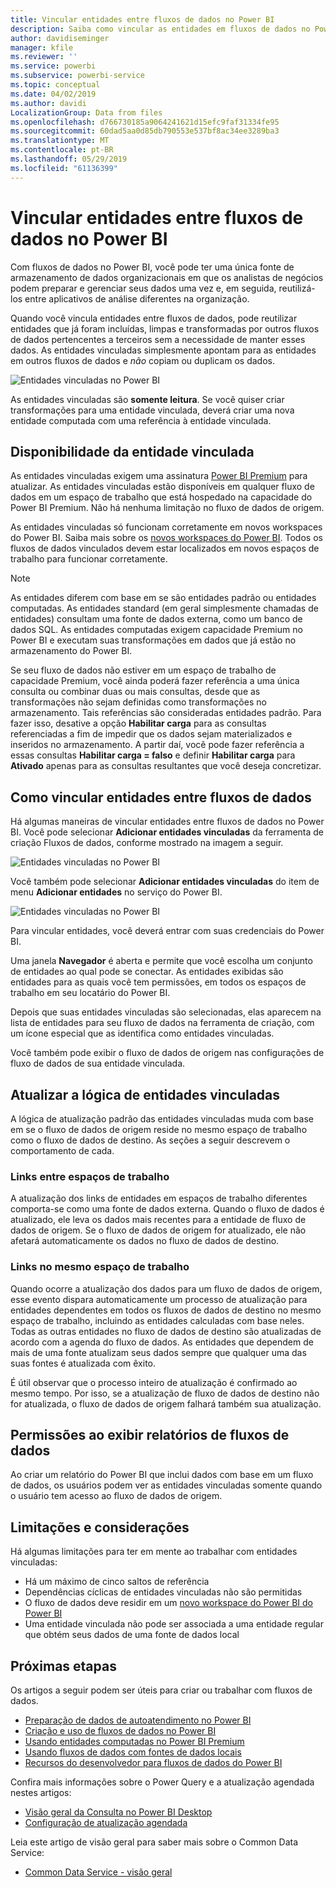 ```yaml
---
title: Vincular entidades entre fluxos de dados no Power BI
description: Saiba como vincular as entidades em fluxos de dados no Power BI
author: davidiseminger
manager: kfile
ms.reviewer: ''
ms.service: powerbi
ms.subservice: powerbi-service
ms.topic: conceptual
ms.date: 04/02/2019
ms.author: davidi
LocalizationGroup: Data from files
ms.openlocfilehash: d766730185a9064241621d15efc9faf31334fe95
ms.sourcegitcommit: 60dad5aa0d85db790553e537bf8ac34ee3289ba3
ms.translationtype: MT
ms.contentlocale: pt-BR
ms.lasthandoff: 05/29/2019
ms.locfileid: "61136399"
---
```

# <a name="link-entities-between-dataflows-in-power-bi"></a>Vincular entidades entre fluxos de dados no Power BI

Com fluxos de dados no Power BI, você pode ter uma única fonte de armazenamento de dados organizacionais em que os analistas de negócios podem preparar e gerenciar seus dados uma vez e, em seguida, reutilizá-los entre aplicativos de análise diferentes na organização. 

Quando você vincula entidades entre fluxos de dados, pode reutilizar entidades que já foram incluídas, limpas e transformadas por outros fluxos de dados pertencentes a terceiros sem a necessidade de manter esses dados. As entidades vinculadas simplesmente apontam para as entidades em outros fluxos de dados e *não* copiam ou duplicam os dados.

![Entidades vinculadas no Power BI](media/service-dataflows-linked-entities/linked-entities_00.png)

As entidades vinculadas são **somente leitura**. Se você quiser criar transformações para uma entidade vinculada, deverá criar uma nova entidade computada com uma referência à entidade vinculada.

## <a name="linked-entity-availability"></a>Disponibilidade da entidade vinculada

As entidades vinculadas exigem uma assinatura [Power BI Premium](service-premium-what-is.md) para atualizar. As entidades vinculadas estão disponíveis em qualquer fluxo de dados em um espaço de trabalho que está hospedado na capacidade do Power BI Premium. Não há nenhuma limitação no fluxo de dados de origem.

As entidades vinculadas só funcionam corretamente em novos workspaces do Power BI. Saiba mais sobre os [novos workspaces do Power BI](service-create-the-new-workspaces.md). Todos os fluxos de dados vinculados devem estar localizados em novos espaços de trabalho para funcionar corretamente.

> [!NOTE]
> As entidades diferem com base em se são entidades padrão ou entidades computadas. As entidades standard (em geral simplesmente chamadas de entidades) consultam uma fonte de dados externa, como um banco de dados SQL. As entidades computadas exigem capacidade Premium no Power BI e executam suas transformações em dados que já estão no armazenamento do Power BI. 
>
>Se seu fluxo de dados não estiver em um espaço de trabalho de capacidade Premium, você ainda poderá fazer referência a uma única consulta ou combinar duas ou mais consultas, desde que as transformações não sejam definidas como transformações no armazenamento. Tais referências são consideradas entidades padrão. Para fazer isso, desative a opção **Habilitar carga** para as consultas referenciadas a fim de impedir que os dados sejam materializados e inseridos no armazenamento. A partir daí, você pode fazer referência a essas consultas **Habilitar carga = falso** e definir **Habilitar carga** para **Ativado** apenas para as consultas resultantes que você deseja concretizar.


## <a name="how-to-link-entities-between-dataflows"></a>Como vincular entidades entre fluxos de dados

Há algumas maneiras de vincular entidades entre fluxos de dados no Power BI. Você pode selecionar **Adicionar entidades vinculadas** da ferramenta de criação Fluxos de dados, conforme mostrado na imagem a seguir. 

![Entidades vinculadas no Power BI](media/service-dataflows-linked-entities/linked-entities_00.png)

Você também pode selecionar **Adicionar entidades vinculadas** do item de menu **Adicionar entidades** no serviço do Power BI.

![Entidades vinculadas no Power BI](media/service-dataflows-linked-entities/linked-entities_01.png)

Para vincular entidades, você deverá entrar com suas credenciais do Power BI.

Uma janela **Navegador** é aberta e permite que você escolha um conjunto de entidades ao qual pode se conectar. As entidades exibidas são entidades para as quais você tem permissões, em todos os espaços de trabalho em seu locatário do Power BI. 

Depois que suas entidades vinculadas são selecionadas, elas aparecem na lista de entidades para seu fluxo de dados na ferramenta de criação, com um ícone especial que as identifica como entidades vinculadas.

Você também pode exibir o fluxo de dados de origem nas configurações de fluxo de dados de sua entidade vinculada.

## <a name="refresh-logic-of-linked-entities"></a>Atualizar a lógica de entidades vinculadas
A lógica de atualização padrão das entidades vinculadas muda com base em se o fluxo de dados de origem reside no mesmo espaço de trabalho como o fluxo de dados de destino. As seções a seguir descrevem o comportamento de cada.

### <a name="links-between-workspaces"></a>Links entre espaços de trabalho

A atualização dos links de entidades em espaços de trabalho diferentes comporta-se como uma fonte de dados externa. Quando o fluxo de dados é atualizado, ele leva os dados mais recentes para a entidade de fluxo de dados de origem. Se o fluxo de dados de origem for atualizado, ele não afetará automaticamente os dados no fluxo de dados de destino.

### <a name="links-in-the-same-workspace"></a>Links no mesmo espaço de trabalho

Quando ocorre a atualização dos dados para um fluxo de dados de origem, esse evento dispara automaticamente um processo de atualização para entidades dependentes em todos os fluxos de dados de destino no mesmo espaço de trabalho, incluindo as entidades calculadas com base neles. Todas as outras entidades no fluxo de dados de destino são atualizadas de acordo com a agenda do fluxo de dados. As entidades que dependem de mais de uma fonte atualizam seus dados sempre que qualquer uma das suas fontes é atualizada com êxito.

É útil observar que o processo inteiro de atualização é confirmado ao mesmo tempo. Por isso, se a atualização de fluxo de dados de destino não for atualizada, o fluxo de dados de origem falhará também sua atualização.

## <a name="permissions-when-viewing-reports-from-dataflows"></a>Permissões ao exibir relatórios de fluxos de dados

Ao criar um relatório do Power BI que inclui dados com base em um fluxo de dados, os usuários podem ver as entidades vinculadas somente quando o usuário tem acesso ao fluxo de dados de origem.

## <a name="limitations-and-considerations"></a>Limitações e considerações

Há algumas limitações para ter em mente ao trabalhar com entidades vinculadas:

* Há um máximo de cinco saltos de referência
* Dependências cíclicas de entidades vinculadas não são permitidas
* O fluxo de dados deve residir em um [novo workspace do Power BI do Power BI](service-create-the-new-workspaces.md)
* Uma entidade vinculada não pode ser associada a uma entidade regular que obtém seus dados de uma fonte de dados local


## <a name="next-steps"></a>Próximas etapas

Os artigos a seguir podem ser úteis para criar ou trabalhar com fluxos de dados. 

* [Preparação de dados de autoatendimento no Power BI](service-dataflows-overview.md)
* [Criação e uso de fluxos de dados no Power BI](service-dataflows-create-use.md)
* [Usando entidades computadas no Power BI Premium](service-dataflows-computed-entities-premium.md)
* [Usando fluxos de dados com fontes de dados locais](service-dataflows-on-premises-gateways.md)
* [Recursos do desenvolvedor para fluxos de dados do Power BI](service-dataflows-developer-resources.md)

Confira mais informações sobre o Power Query e a atualização agendada nestes artigos:
* [Visão geral da Consulta no Power BI Desktop](desktop-query-overview.md)
* [Configuração de atualização agendada](refresh-scheduled-refresh.md)

Leia este artigo de visão geral para saber mais sobre o Common Data Service:
* [Common Data Service - visão geral ](https://docs.microsoft.com/powerapps/common-data-model/overview)

